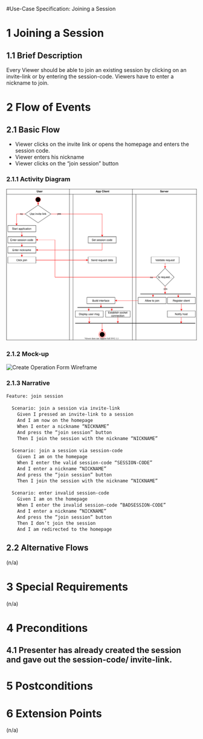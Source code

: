 #Use-Case Specification: Joining a Session

# 1 Joining a Session

## 1.1 Brief Description
Every Viewer should be able to join an existing session by clicking on an invite-link or by entering the session-code. Viewers have to enter a nickname to join.

# 2 Flow of Events
## 2.1 Basic Flow
- Viewer clicks on the invite link or opens the homepage and enters the session code.
- Viewer enters his nickname
- Viewer clicks on the “join session” button

### 2.1.1 Activity Diagram
![Organization Application Activity Diagram](./activity_diagrams/join_session.svg)

### 2.1.2 Mock-up
![Create Operation Form Wireframe](../Pictures/Wireframes/CreateOperation.png)

### 2.1.3 Narrative

```gherkin
Feature: join session

  Scenario: join a session via invite-link
    Given I pressed an invite-link to a session
    And I am now on the homepage
    When I enter a nickname “NICKNAME”
    And press the “join session” button    
    Then I join the session with the nickname “NICKNAME”

  Scenario: join a session via session-code
    Given I am on the homepage
    When I enter the valid session-code “SESSION-CODE”
    And I enter a nickname “NICKNAME”
    And press the “join session” button 
    Then I join the session with the nickname “NICKNAME”

  Scenario: enter invalid session-code
    Given I am on the homepage
    When I enter the invalid session-code “BADSESSION-CODE”
    And I enter a nickname “NICKNAME”
    And press the “join session” button 
    Then I don’t join the session
    And I am redirected to the homepage
```

## 2.2 Alternative Flows
(n/a)

# 3 Special Requirements
(n/a)

# 4 Preconditions
## 4.1 Presenter has already created the session and gave out the session-code/ invite-link.

# 5 Postconditions

# 6 Extension Points
(n/a)






